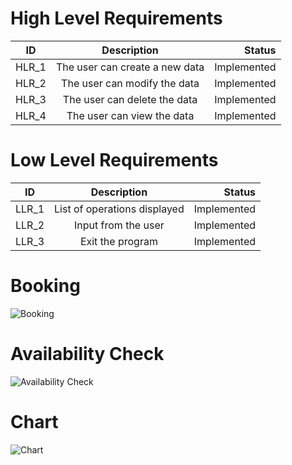 # High Level Requirements
| ID   |      Description     |  Status |
|----------|:-------------:|------:|
| HLR_1 |  The user can create a new data | Implemented  |
| HLR_2 |    The user can modify the data| Implemented  |
| HLR_3 |    The user can delete the data | Implemented  |
| HLR_4 |    The user can view the data | Implemented  |


# Low Level Requirements
| ID   |      Description     |  Status |
|----------|:-------------:|------:|
| LLR_1 |  List of operations displayed | Implemented  |
| LLR_2 |  Input from the user  | Implemented  |
| LLR_3 |  Exit the program  | Implemented  |







# Booking
![Booking](https://user-images.githubusercontent.com/94215887/143380662-60a626d3-83c8-4d73-9c9c-bc3758958635.png)
# Availability Check
![Availability Check](https://user-images.githubusercontent.com/94215887/143380667-c3765479-705a-4945-92cf-12641ed4935a.png)
# Chart
![Chart](https://user-images.githubusercontent.com/94215887/143380669-38376502-d24c-4897-84fb-488a88893bb9.png)
